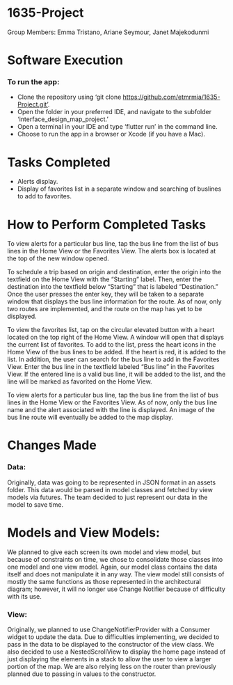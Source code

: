 # 1635-Project

Group Members: Emma Tristano, Ariane Seymour, Janet Majekodunmi

# Software Execution

### To run the app:

* Clone the repository using ‘git clone https://github.com/etmrmia/1635-Project.git’.
* Open the folder in your preferred IDE, and navigate to the subfolder ‘interface_design_map_project.’
* Open a terminal in your IDE and type ‘flutter run’ in the command line.
* Choose to run the app in a browser or Xcode (if you have a Mac).

# Tasks Completed
* Alerts display.
* Display of favorites list in a separate window and searching of buslines to add to favorites.

# How to Perform Completed Tasks

To view alerts for a particular bus line, tap the bus line from the list of bus lines in the Home View or the Favorites View. The alerts box is located at the top of the new window opened.

To schedule a trip based on origin and destination, enter the origin into the textfield on the Home View with the “Starting” label. Then, enter the destination into the textfield below “Starting” that is labeled “Destination.” Once the user presses the enter key, they will be taken to a separate window that displays the bus line information for the route. As of now, only two routes are implemented, and the route on the map has yet to be displayed.

To view the favorites list, tap on the circular elevated button with a heart located on the top right of the Home View. A window will open that displays the current list of favorites. To add to the list, press the heart icons in the Home View of the bus lines to be added. If the heart is red, it is added to the list. In addition, the user can search for the bus line to add in the Favorites View. Enter the bus line in the textfield labeled “Bus line” in the Favorites View. If the entered line is a valid bus line, it will be added to the list, and the line will be marked as favorited on the Home View.

To view alerts for a particular bus line, tap the bus line from the list of bus lines in the Home View or the Favorites View. As of now, only the bus line name and the alert associated with the line is displayed. An image of the bus line route will eventually be added to the map display.

# Changes Made
### Data:
Originally, data was going to be represented in JSON format in an assets folder.  This data would be parsed in model classes and fetched by view models via futures.  The team decided to just represent our data in the model to save time. 

# Models and View Models:
We planned to give each screen its own model and view model, but because of constraints on time, we chose to consolidate those classes into one model and one view model. 
Again, our model class contains the data itself and does not manipulate it in any way.  The view model still consists of mostly the same functions as those represented in the architectural diagram; however, it will no longer use Change Notifier because of difficulty with its use.

### View:
Originally, we planned to use ChangeNotifierProvider with a Consumer widget to update the data. Due to difficulties implementing, we decided to pass in the data to be displayed to the constructor of the view class. We also decided to use a NestedScrollView to display the home page instead of just displaying the elements in a stack to allow the user to view a larger portion of the map. We are also relying less on the router than previously planned due to passing in values to the constructor.

